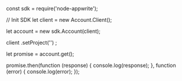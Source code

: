 const sdk = require('node-appwrite');

// Init SDK
let client = new Account.Client();

let account = new sdk.Account(client);

client
    .setProject('')
;

let promise = account.get();

promise.then(function (response) {
    console.log(response);
}, function (error) {
    console.log(error);
});